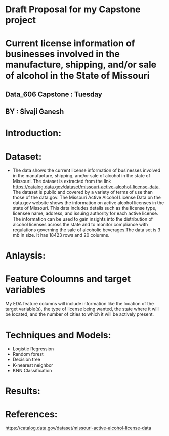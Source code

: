 # Draft Proposal for my Capstone project 

# Current license information of businesses involved in the manufacture, shipping, and/or sale of alcohol in the State of Missouri

## Data_606 Capstone : Tuesday

## BY : Sivaji Ganesh

# Introduction:





# Dataset:
* The data shows the current license information of businesses involved in the manufacture, shipping, and/or sale of alcohol in the state of Missouri. The dataset is   extracted from the link https://catalog.data.gov/dataset/missouri-active-alcohol-license-data. The dataset is public and covered by a variety of terms of use than   those of the data.gov. The Missouri Active Alcohol License Data on the data.gov website shows the information on active alcohol licenses in the state of Missouri.   This data includes details such as the license type, licensee name, address, and issuing authority for each active license. The information can be used to gain       insights into the distribution of alcohol licenses across the state and to monitor compliance with regulations governing the sale of alcoholic beverages.The data     set is 3 mb in size. It has 18423 rows and 20 columns.





# Anlaysis:


# Feature Coloumns and target variables
  My EDA feature columns will include information like the location of the target variable(s), the type of license being wanted, the state where it will be located,   and the number of cities to which it will be actively present.

  


# Techniques and Models:
  * Logistic Regression
  * Random forest
  * Decision tree
  * K-nearest neighbor
  * KNN Classification


# Results:



# References:
  https://catalog.data.gov/dataset/missouri-active-alcohol-license-data



